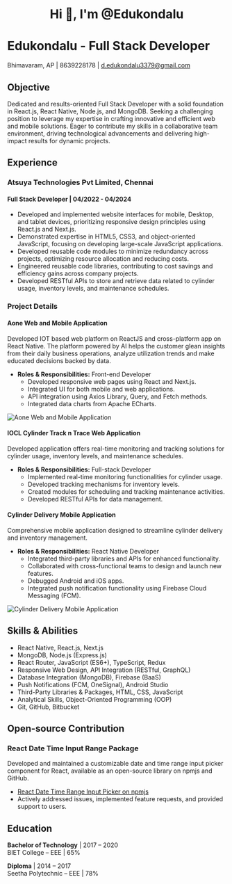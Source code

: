 <h1 align="center">Hi 👋, I'm @Edukondalu</h1>

# Edukondalu - Full Stack Developer

Bhimavaram, AP | 8639228178 | d.edukondalu3379@gmail.com

## Objective

Dedicated and results-oriented Full Stack Developer with a solid foundation in React.js, React Native, Node.js, and MongoDB. Seeking a challenging position to leverage my expertise in crafting innovative and efficient web and mobile solutions. Eager to contribute my skills in a collaborative team environment, driving technological advancements and delivering high-impact results for dynamic projects.

## Experience

### Atsuya Technologies Pvt Limited, Chennai
#### Full Stack Developer | 04/2022 - 04/2024

- Developed and implemented website interfaces for mobile, Desktop, and tablet devices, prioritizing responsive design principles using React.js and Next.js.
- Demonstrated expertise in HTML5, CSS3, and object-oriented JavaScript, focusing on developing large-scale JavaScript applications.
- Developed reusable code modules to minimize redundancy across projects, optimizing resource allocation and reducing costs.
- Engineered reusable code libraries, contributing to cost savings and efficiency gains across company projects.
- Developed RESTful APIs to store and retrieve data related to cylinder usage, inventory levels, and maintenance schedules.

### Project Details

#### Aone Web and Mobile Application

Developed IOT based web platform on ReactJS and cross-platform app on React Native. The platform powered by AI helps the customer glean insights from their daily business operations, analyze utilization trends and make educated decisions backed by data.

- **Roles & Responsibilities:** Front-end Developer
  - Developed responsive web pages using React and Next.js.
  - Integrated UI for both mobile and web applications.
  - API integration using Axios Library, Query, and Fetch methods.
  - Integrated data charts from Apache ECharts.

![Aone Web and Mobile Application](https://example.com/path/to/your/gif.gif)

#### IOCL Cylinder Track n Trace Web Application

Developed application offers real-time monitoring and tracking solutions for cylinder usage, inventory levels, and maintenance schedules.

- **Roles & Responsibilities:** Full-stack Developer
  - Implemented real-time monitoring functionalities for cylinder usage.
  - Developed tracking mechanisms for inventory levels.
  - Created modules for scheduling and tracking maintenance activities.
  - Developed RESTful APIs for data management.

#### Cylinder Delivery Mobile Application

Comprehensive mobile application designed to streamline cylinder delivery and inventory management.

- **Roles & Responsibilities:** React Native Developer
  - Integrated third-party libraries and APIs for enhanced functionality.
  - Collaborated with cross-functional teams to design and launch new features.
  - Debugged Android and iOS apps.
  - Integrated push notification functionality using Firebase Cloud Messaging (FCM).

![Cylinder Delivery Mobile Application](https://example.com/path/to/your/another-gif.gif)

## Skills & Abilities

- React Native, React.js, Next.js
- MongoDB, Node.js (Express.js)
- React Router, JavaScript (ES6+), TypeScript, Redux
- Responsive Web Design, API Integration (RESTful, GraphQL)
- Database Integration (MongoDB), Firebase (BaaS)
- Push Notifications (FCM, OneSignal), Android Studio
- Third-Party Libraries & Packages, HTML, CSS, JavaScript
- Analytical Skills, Object-Oriented Programming (OOP)
- Git, GitHub, Bitbucket

## Open-source Contribution

### React Date Time Input Range Package

Developed and maintained a customizable date and time range input picker component for React, available as an open-source library on npmjs and GitHub.

- [React Date Time Range Input Picker on npmjs](https://www.npmjs.com/package/react-datetimerangeinput)
- Actively addressed issues, implemented feature requests, and provided support to users.

## Education

**Bachelor of Technology** | 2017 – 2020  
BIET College – EEE | 65%

**Diploma** | 2014 – 2017  
Seetha Polytechnic – EEE | 78%
